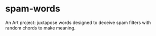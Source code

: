 # spam-words
An Art project: juxtapose words designed to deceive spam filters with random chords to make meaning.
